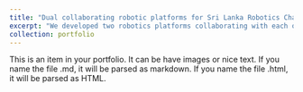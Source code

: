 ```yaml
---
title: "Dual collaborating robotic platforms for Sri Lanka Robotics Challenge 2018"
excerpt: "We developed two robotics platforms collaborating with each other to carry out the necessory tasks in the arena. <br/><img src='/images/SLRC_vid.gif' style='width:33%'>"
collection: portfolio
---
```


This is an item in your portfolio. It can be have images or nice text. If you name the file .md, it will be parsed as markdown. If you name the file .html, it will be parsed as HTML. 
